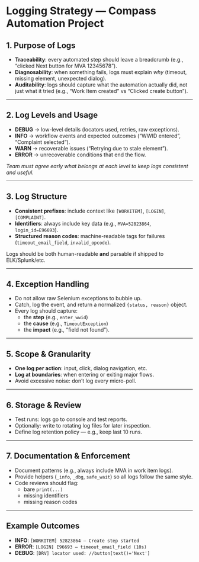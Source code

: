 # Logging Strategy — Compass Automation Project

## 1. Purpose of Logs
- **Traceability**: every automated step should leave a breadcrumb (e.g., “clicked Next button for MVA 12345678”).
- **Diagnosability**: when something fails, logs must explain *why* (timeout, missing element, unexpected dialog).
- **Auditability**: logs should capture what the automation actually did, not just what it tried (e.g., “Work Item created” vs “Clicked create button”).

---

## 2. Log Levels and Usage
- **DEBUG** → low-level details (locators used, retries, raw exceptions).
- **INFO** → workflow events and expected outcomes (“WWID entered”, “Complaint selected”).
- **WARN** → recoverable issues (“Retrying due to stale element”).
- **ERROR** → unrecoverable conditions that end the flow.

*Team must agree early what belongs at each level to keep logs consistent and useful.*

---

## 3. Log Structure
- **Consistent prefixes**: include context like `[WORKITEM]`, `[LOGIN]`, `[COMPLAINT]`.
- **Identifiers**: always include key data (e.g., `MVA=52823864`, `login_id=E96693`).
- **Structured reason codes**: machine-readable tags for failures (`timeout_email_field`, `invalid_opcode`).

Logs should be both human-readable **and** parsable if shipped to ELK/Splunk/etc.

---

## 4. Exception Handling
- Do not allow raw Selenium exceptions to bubble up.
- Catch, log the event, and return a normalized `{status, reason}` object.
- Every log should capture:
  - the **step** (e.g., `enter_wwid`)
  - the **cause** (e.g., `TimeoutException`)
  - the **impact** (e.g., “field not found”).

---

## 5. Scope & Granularity
- **One log per action**: input, click, dialog navigation, etc.
- **Log at boundaries**: when entering or exiting major flows.
- Avoid excessive noise: don’t log every micro-poll.

---

## 6. Storage & Review
- Test runs: logs go to console and test reports.
- Optionally: write to rotating log files for later inspection.
- Define log retention policy — e.g., keep last 10 runs.

---

## 7. Documentation & Enforcement
- Document patterns (e.g., always include MVA in work item logs).
- Provide helpers (`_info`, `_dbg`, `safe_wait`) so all logs follow the same style.
- Code reviews should flag:
  - bare `print(...)`
  - missing identifiers
  - missing reason codes

---

## Example Outcomes
- **INFO**: `[WORKITEM] 52823864 — Create step started`
- **ERROR**: `[LOGIN] E96693 — timeout_email_field (10s)`
- **DEBUG**: `[DRV] locator used: //button[text()='Next']`
